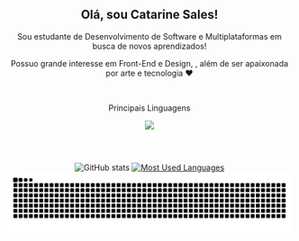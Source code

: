 <!--Apreentação-->

<div align="center">
 <h2>Olá, sou Catarine Sales!</h2>
</div>
<p align="center"> Sou estudante de Desenvolvimento de Software e Multiplataformas em busca de novos aprendizados! 
<p align="center"> Possuo grande interesse em Front-End e Design, , além de ser apaixonada por arte e tecnologia ❤️

<!--
<h3 align="left">Connect with me!</h3>

[![E-mail](https://img.shields.io/badge/-Email-000?style=for-the-badge&logo=microsoft-outlook&logoColor=FF00F6&color:FFF)](mailto:meduardacardoso.121@gmail.com)
[![LinkedIn](https://img.shields.io/badge/-LinkedIn-000?style=for-the-badge&logo=linkedin&logoColor=FF00F6&color:FFF)](https://www.linkedin.com/in/mari4souza/)
[![Instagram](https://img.shields.io/badge/-Instagram-000?style=for-the-badge&logo=instagram&logoColor=FF00F6&color:FFF)](https://www.instagram.com/mari4.souza/) -->
<!--Principais Linguagens
-->
 &nbsp;
 &nbsp;

<div align="center" display=flex >
 <p> Principais Linguagens </p>
  <a href="https://skillicons.dev">
    <img src="https://skillicons.dev/icons?i=py,css,js,html,git,java,mysql,mongodb,nodejs,spring,vscode,androidstudio,bootstrap,kotlin&perline=14" />
  </a>
</p>
</div>


#


 <div style="text-align: center;" align="center">
  <br>
  <img src="https://github-readme-stats-git-masterrstaa-rickstaa.vercel.app/api?username=CatarineSales&hide_title=true&show_icons=true&include_all_commits=false&count_private=true&line_height=25&hide=issues&bg_color=000&title_color=8A063D&text_color=FFF&border_radius=3&border_color=8A063D&icon_color=8A063D&theme=jolly" alt="GitHub stats">

  <a href="https://github.com/CatarineSales/github-readme-stats">
    <img src="https://github-readme-stats-git-masterrstaa-rickstaa.vercel.app/api/top-langs/?username=CatarineSales&line_height=10&card_width=290&layout=compact&hide_title=false&count_private=true&langs_count=4&show_icons=true&title_color=8A063D&hide=html,scss,less&bg_color=000&text_color=8B8B8B&border_radius=3&border_color=8A063D&count_private=true" alt="Most Used Languages">
  </a>
</div>


<div align="center">
 <picture align="center">
   <source media="(prefers-color-scheme: dark)" srcset="https://raw.githubusercontent.com/CatarineSales/CatarineSales/output/github-contribution-grid-snake-dark.svg">
   <source media="(prefers-color-scheme: light)" srcset="https://raw.githubusercontent.com/CatarineSales/CatarineSales/output/github-contribution-grid-snake-dark.svg">
   <img align="center" alt="github contribution grid snake animation" src="https://raw.githubusercontent.com/CatarineSales/CatarineSales/output/github-contribution-grid-snake.svg">
 </picture>
</div>





<!--

color: #8A063D - vermelho escuro


<img src="https://raw.githubusercontent.com/MicaelliMedeiros/micaellimedeiros/master/image/computer-illustration.png" min-width="400px" max-width="400px" width="400px" align="right" alt="Computador iuriCode">

## Contacts:

<div> 
<a href="https://www.instagram.com/rafa.alexandrino" target="_blank"><img src="https://img.shields.io/badge/-Instagram-%23E4405F?style=for-the-badge&logo=instagram&logoColor=white">
</a>
<a href = "mailto:contato.catarinesales2013@gmail.com"> <img src="https://img.shields.io/badge/-Gmail-%23333?style=for-the-badge&logo=gmail&logoColor=white" target="_blank"></a>
<a href="https://www.linkedin.com/in/rafael-ladeia/" target="_blank"><img src="https://img.shields.io/badge/-LinkedIn-%230077B5?style=for-the-badge&logo=linkedin&logoColor=white"  target="_blank"></a> 
<a href="https://medium.com/@CatarineSales" target="_blank"><img src="https://img.shields.io/badge/-Medium-%23000000?style=for-the-badge&logo=medium&logoColor=white"  target="_blank"></a> 
</div>&nbsp;&nbsp;
 

  
  
<img width=100% src="https://capsule-render.vercel.app/api?type=waving&color=8F0D87&height=120&section=footer"/>👋-->
